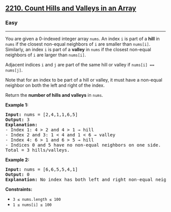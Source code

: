 <h2><a href="https://leetcode.com/problems/count-hills-and-valleys-in-an-array/">2210. Count Hills and Valleys in an Array</a></h2>
<h3>Easy</h3>
<hr>
<div>
<p>You are given a 0-indexed integer array <code>nums</code>. An index <code>i</code> is part of a <strong>hill</strong> in <code>nums</code> if the closest non-equal neighbors of <code>i</code> are smaller than <code>nums[i]</code>. Similarly, an index <code>i</code> is part of a <strong>valley</strong> in <code>nums</code> if the closest non-equal neighbors of <code>i</code> are larger than <code>nums[i]</code>.</p>

<p>Adjacent indices <code>i</code> and <code>j</code> are part of the same hill or valley if <code>nums[i] == nums[j]</code>.</p>

<p>Note that for an index to be part of a hill or valley, it must have a non-equal neighbor on both the left and right of the index.</p>

<p>Return the <strong>number of hills and valleys</strong> in <code>nums</code>.</p>

<p><strong class="example">Example 1:</strong></p>
<pre><strong>Input:</strong> nums = [2,4,1,1,6,5]
<strong>Output:</strong> 3
<strong>Explanation:</strong>
- Index 1: 4 &gt; 2 and 4 &gt; 1 → hill
- Index 2 and 3: 1 &lt; 4 and 1 &lt; 6 → valley
- Index 4: 6 &gt; 1 and 6 &gt; 5 → hill
- Indices 0 and 5 have no non-equal neighbors on one side.
Total = 3 hills/valleys.
</pre>

<p><strong class="example">Example 2:</strong></p>
<pre><strong>Input:</strong> nums = [6,6,5,5,4,1]
<strong>Output:</strong> 0
<strong>Explanation:</strong> No index has both left and right non-equal neighbors satisfying the hill or valley condition.
</pre>

<p><strong>Constraints:</strong></p>
<ul>
  <li><code>3 &le; nums.length &le; 100</code></li>
  <li><code>1 &le; nums[i] &le; 100</code></li>
</ul>
</div>
